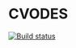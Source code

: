 # CVODES

[![Build status](https://img.shields.io/github/actions/workflow/status/Open-Systems-Pharmacology/CVODES/build-and-publish.yml?logo=nuget&label=Build%20status)](https://github.com/Open-Systems-Pharmacology/CVODES/actions/workflows/build-and-publish.yml)

